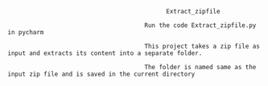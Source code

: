                                                 Extract_zipfile
                                               
                                          Run the code Extract_zipfile.py in pycharm
                                          
                                          This project takes a zip file as input and extracts its content into a separate folder.
                                          
                                          The folder is named same as the input zip file and is saved in the current directory      
                                                
                                          
                                          
